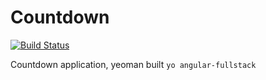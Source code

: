 Countdown
====

[![Build Status](https://travis-ci.org/gregz67/countdown.svg?branch=master)](https://travis-ci.org/gregz67/countdown)

Countdown application, yeoman built `yo angular-fullstack`
